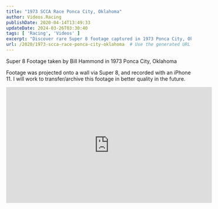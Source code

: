```yaml
---
title: "1973 SCCA Race Ponca City, Oklahoma"
author: Videos.Racing
publishDate: 2020-04-14T13:49:33
updateDate: 2024-03-26T03:30:40
tags: [ 'Racing', 'Videos' ]
excerpt: "Discover rare Super 8 footage captured in 1973 Ponca City, Oklahoma by Bill Hammond. Witness the vintage charm reimagined with modern technology."
url: /2020/1973-scca-race-ponca-city-oklahoma  # Use the generated URL with year
---
```

<p>Super 8 Footage taken by Bill Hammond in 1973 Ponca City, Oklahoma</p>  <p>Footage was projected onto a wall via Super 8, and recorded with an iPhone 11. I will work to transfer/archive this footage in better quality in the future.</p>  <p><iframe allow="accelerometer; autoplay; encrypted-media; gyroscope; picture-in-picture" allowfullscreen="" frameborder="0" height="315" src="https://www.youtube.com/embed/n4SJoDk0bwM" width="560"></iframe></p> 

